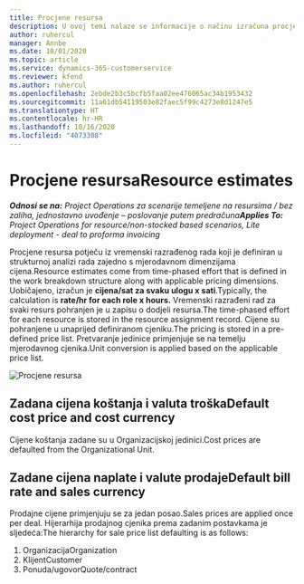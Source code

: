 ```yaml
---
title: Procjene resursa
description: U ovoj temi nalaze se informacije o načinu izračuna procjena resursa u aplikaciji Project Operations.
author: ruhercul
manager: Annbe
ms.date: 10/01/2020
ms.topic: article
ms.service: dynamics-365-customerservice
ms.reviewer: kfend
ms.author: ruhercul
ms.openlocfilehash: 2ebde2b3c5bcfb5faa02ee476065ac34b1953432
ms.sourcegitcommit: 11a61db54119503e82faec5f99c4273e8d1247e5
ms.translationtype: HT
ms.contentlocale: hr-HR
ms.lasthandoff: 10/16/2020
ms.locfileid: "4073308"
---
```

# <a name="resource-estimates"></a><span data-ttu-id="5a3d6-103">Procjene resursa</span><span class="sxs-lookup"><span data-stu-id="5a3d6-103">Resource estimates</span></span>

<span data-ttu-id="5a3d6-104">_**Odnosi se na:** Project Operations za scenarije temeljene na resursima / bez zaliha, jednostavno uvođenje – poslovanje putem predračuna_</span><span class="sxs-lookup"><span data-stu-id="5a3d6-104">_**Applies To:** Project Operations for resource/non-stocked based scenarios, Lite deployment - deal to proforma invoicing_</span></span>

<span data-ttu-id="5a3d6-105">Procjene resursa potječu iz vremenski razrađenog rada koji je definiran u strukturnoj analizi rada zajedno s mjerodavnom dimenzijama cijena.</span><span class="sxs-lookup"><span data-stu-id="5a3d6-105">Resource estimates come from time-phased effort that is defined in the work breakdown structure along with applicable pricing dimensions.</span></span> <span data-ttu-id="5a3d6-106">Uobičajeno, izračun je **cijena/sat za svaku ulogu x sati**.</span><span class="sxs-lookup"><span data-stu-id="5a3d6-106">Typically, the calculation is **rate/hr for each role x hours.**</span></span> <span data-ttu-id="5a3d6-107">Vremenski razrađeni rad za svaki resurs pohranjen je u zapisu o dodjeli resursa.</span><span class="sxs-lookup"><span data-stu-id="5a3d6-107">The time-phased effort for each resource is stored in the resource assignment record.</span></span> <span data-ttu-id="5a3d6-108">Cijene su pohranjene u unaprijed definiranom cjeniku.</span><span class="sxs-lookup"><span data-stu-id="5a3d6-108">The pricing is stored in a pre-defined price list.</span></span> <span data-ttu-id="5a3d6-109">Pretvaranje jedinice primjenjuje se na temelju mjerodavnog cjenika.</span><span class="sxs-lookup"><span data-stu-id="5a3d6-109">Unit conversion is applied based on the applicable price list.</span></span>

![Procjene resursa](./media/navigation12.png)

## <a name="default-cost-price-and-cost-currency"></a><span data-ttu-id="5a3d6-111">Zadana cijena koštanja i valuta troška</span><span class="sxs-lookup"><span data-stu-id="5a3d6-111">Default cost price and cost currency</span></span>

<span data-ttu-id="5a3d6-112">Cijene koštanja zadane su u Organizacijskoj jedinici.</span><span class="sxs-lookup"><span data-stu-id="5a3d6-112">Cost prices are defaulted from the Organizational Unit.</span></span>

## <a name="default-bill-rate-and-sales-currency"></a><span data-ttu-id="5a3d6-113">Zadane cijena naplate i valute prodaje</span><span class="sxs-lookup"><span data-stu-id="5a3d6-113">Default bill rate and sales currency</span></span>

<span data-ttu-id="5a3d6-114">Prodajne cijene primjenjuju se za jedan posao.</span><span class="sxs-lookup"><span data-stu-id="5a3d6-114">Sales prices are applied once per deal.</span></span> <span data-ttu-id="5a3d6-115">Hijerarhija prodajnog cjenika prema zadanim postavkama je sljedeća:</span><span class="sxs-lookup"><span data-stu-id="5a3d6-115">The hierarchy for sale price list defaulting is as follows:</span></span>

1. <span data-ttu-id="5a3d6-116">Organizacija</span><span class="sxs-lookup"><span data-stu-id="5a3d6-116">Organization</span></span>
2. <span data-ttu-id="5a3d6-117">Klijent</span><span class="sxs-lookup"><span data-stu-id="5a3d6-117">Customer</span></span>
3. <span data-ttu-id="5a3d6-118">Ponuda/ugovor</span><span class="sxs-lookup"><span data-stu-id="5a3d6-118">Quote/contract</span></span>
